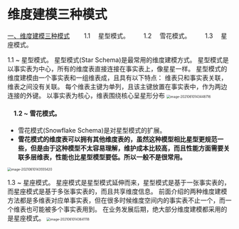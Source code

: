 # 维度建模三种模式



[一、维度建模三种模式](https://blog.csdn.net/weixin_42464054/article/details/92804678#ha1)
  1.1  星型模式。
  1.2  雪花模式。
  1.3  星座模式。

1.1 ~ 星型模式。
星型模式(Star Schema)是最常用的维度建模方式。
星型模式是以事实表为中心，所有的维度表直接连接在事实表上，像星星一样。
星型模式的维度建模由一个事实表和一组维表成，且具有以下特点：
维表只和事实表关联，维表之间没有关联。
每个维表主键为单列，且该主键放置在事实表中，作为两边连接的外键。
以事实表为核心，维表围绕核心呈星形分布
<img src="/Users/zyw/Library/Application Support/typora-user-images/image-20210610143448716.png" alt="image-20210610143448716" style="zoom:50%;" />

####  1.2 ~ 雪花模式。

- 雪花模式(Snowflake Schema)是对星型模式的扩展。
- **雪花模式的维度表可以拥有其他维度表的，虽然这种模型相比星型更规范一些，但是由于这种模型不太容易理解，维护成本比较高，而且性能方面需要关联多层维表，性能也比星型模型要低。所以一般不是很常用。**

<img src="/Users/zyw/Library/Application Support/typora-user-images/image-20210610143555420.png" alt="image-20210610143555420" style="zoom:50%;" />

1.3 ~ 星座模式。
星座模式是星型模式延伸而来，星型模式是基于一张事实表的，而星座模式是基于多张事实表的，而且共享维度信息。
前面介绍的两种维度建模方法都是多维表对应单事实表，但在很多时候维度空间内的事实表不止一个，而一个维表也可能被多个事实表用到。
在业务发展后期，绝大部分维度建模都采用的是星座模式。
<img src="/Users/zyw/Library/Application Support/typora-user-images/image-20210610143641118.png" alt="image-20210610143641118" style="zoom:50%;" />

